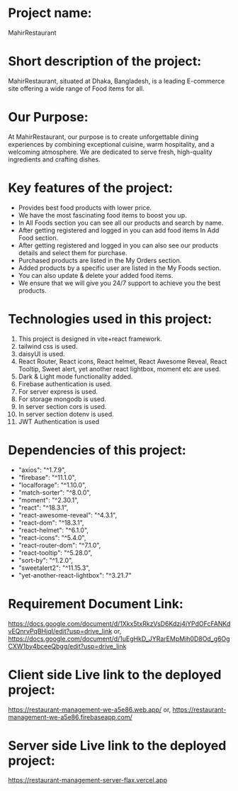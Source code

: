 # **Project name:**
MahirRestaurant

# **Short description of the project:**
MahirRestaurant, situated at Dhaka, Bangladesh, is a leading E-commerce site  offering a wide range of Food items for all.

# **Our Purpose:**
At MahirRestaurant, our purpose is to create unforgettable dining experiences by combining exceptional cuisine, warm hospitality, and a welcoming atmosphere. We are dedicated to serve fresh, high-quality ingredients and crafting dishes.

# **Key features of the project:**
*	Provides best food products with lower price.
*	We have the most fascinating food items to boost you up.
*	In All Foods section you can see all our products and search by name.
*	After getting registered and logged in you can add food items In Add Food section.
*	After getting registered and logged in you can also see our products details and select them for purchase.
*	Purchased products are listed in the My Orders section.
*	Added products by a specific user are listed in the My Foods section.
*	You can also update & delete your added food items.
*	We ensure that we will give you 24/7 support to achieve you the best products.

# **Technologies used in this project:**
1.	This project is designed in vite+react framework.
2.	tailwind css is used.
3.	daisyUI is used.
4.	React Router, React icons, React helmet, React Awesome Reveal, React Tooltip, Sweet alert, yet another react lightbox, moment etc are used.
5.  Dark & Light mode functionality added.
6.  Firebase authentication is used.
7.  For server express is used.
8.  For storage mongodb is used.
9.  In server section cors is used.
10. In server section dotenv is used.
11. JWT Authentication is used

# **Dependencies of this project:**
*    "axios": "^1.7.9",
*    "firebase": "^11.1.0",
*    "localforage": "^1.10.0",
*    "match-sorter": "^8.0.0",
*    "moment": "^2.30.1",
*    "react": "^18.3.1",
*    "react-awesome-reveal": "^4.3.1",
*    "react-dom": "^18.3.1",
*    "react-helmet": "^6.1.0",
*    "react-icons": "^5.4.0",
*    "react-router-dom": "^7.1.0",
*    "react-tooltip": "^5.28.0",
*    "sort-by": "^1.2.0",
*    "sweetalert2": "^11.15.3",
*    "yet-another-react-lightbox": "^3.21.7"

# **Requirement Document Link:**
https://docs.google.com/document/d/1Xkx5txRkzVsD6Kdzj4iYPdOFcFANKdvEQnrvPqBHjqI/edit?usp=drive_link
or,
https://docs.google.com/document/d/1uEgHkD_JYRarEMpMih0D8Od_g6OgCXW1by4bceeQbgg/edit?usp=drive_link

# **Client side Live link to the deployed project:**
https://restaurant-management-we-a5e86.web.app/
or,
https://restaurant-management-we-a5e86.firebaseapp.com/
# **Server side Live link to the deployed project:**
https://restaurant-management-server-flax.vercel.app

